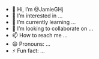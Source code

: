 - 👋 Hi, I’m @JamieGHj
- 👀 I’m interested in ...
- 🌱 I’m currently learning ...
- 💞️ I’m looking to collaborate on ...
- 📫 How to reach me ...
- 😄 Pronouns: ...
- ⚡ Fun fact: ...

<!---
JamieGHj/JamieGHj is a ✨ special ✨ repository because its `README.md` (this file) appears on your GitHub profile.
You can click the Preview link to take a look at your changes.
--->
